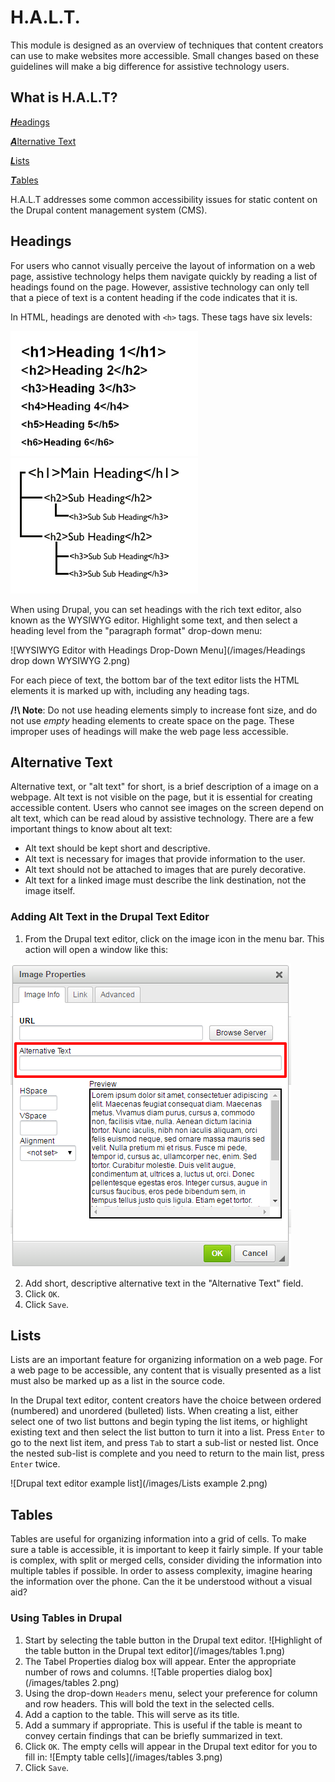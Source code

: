 # H.A.L.T.

This module is designed as an overview of techniques that content creators can use to make websites more accessible.
Small changes based on these guidelines will make a big difference for assistive technology users. 


## What is H.A.L.T?

[***H***eadings](#headings)

[***A***lternative Text](#alternative-text)

[***L***ists](#lists)

[***T***ables](#tables)

H.A.L.T addresses some common accessibility issues for static content on the Drupal content management system (CMS). 

## Headings

For users who cannot visually perceive the layout of information on a web page, assistive technology helps them navigate quickly by reading a list of headings found on the page. However, assistive technology can only tell that a piece of text is a content heading if the code indicates that it is.

In HTML, headings are denoted with `<h>` tags. These tags have six levels:

![Heading Tag Levels H1-H6](/images/heading-tags.jpg) ![Heading Tags with Subheadings Shown](/images/heading-subheads.gif)

When using Drupal, you can set headings with the rich text editor, also known as the WYSIWYG editor. Highlight some text, and then select a heading level from the "paragraph format" drop-down menu:

![WYSIWYG Editor with Headings Drop-Down Menu](/images/Headings drop down WYSIWYG 2.png)

For each piece of text, the bottom bar of the text editor lists the HTML elements it is marked up with, including any heading tags.

**/!\ Note**: Do not use heading elements simply to increase font size, and do not use *empty* heading elements to create space on the page. These improper uses of headings will make the web page less accessible. 

## Alternative Text

Alternative text, or "alt text" for short, is a brief description of a image on a webpage. Alt text is not visible on the page, but it is essential for creating accessible content. Users who cannot see images on the screen depend on alt text, which can be read aloud by assistive technology. There are a few important things to know about alt text:
* Alt text should be kept short and descriptive.
* Alt text is necessary for images that provide information to the user. 
* Alt text should not be attached to images that are purely decorative.
* Alt text for a linked image must describe the link destination, not the image itself. 

### Adding Alt Text in the Drupal Text Editor

1. From the Drupal text editor, click on the image icon in the menu bar. This action will open a window like this: 

![WYSIWYG image properties window](/images/alt-text-wysiwyg.png)

2. Add short, descriptive alternative text in the "Alternative Text" field.
3. Click `OK`. 
4. Click `Save`.

## Lists

Lists are an important feature for organizing information on a web page. For a web page to be accessible, any content that is visually presented as a list must also be marked up as a list in the source code. 

In the Drupal text editor, content creators have the choice between ordered (numbered) and unordered (bulleted) lists. When creating a list, either select one of two list buttons and begin typing the list items, or highlight existing text and then select the list button to turn it into a list. Press `Enter` to go to the next list item, and press `Tab` to start a sub-list or nested list. Once the nested sub-list is complete and you need to return to the main list, press `Enter` twice.

![Drupal text editor example list](/images/Lists example 2.png)

## Tables

Tables are useful for organizing information into a grid of cells. To make sure a table is accessible, it is important to keep it fairly simple. If your table is complex, with split or merged cells, consider dividing the information into multiple tables if possible. In order to assess complexity, imagine hearing the information over the phone. Can the it be understood without a visual aid? 

### Using Tables in Drupal

1. Start by selecting the table button in the Drupal text editor.
![Highlight of the table button in the Drupal text editor](/images/tables 1.png)
2. The Tabel Properties dialog box will appear. Enter the appropriate number of rows and columns.
![Table properties dialog box](/images/tables 2.png)
3. Using the drop-down `Headers` menu, select your preference for column and row headers. This will bold the text in the selected cells.
4. Add a caption to the table. This will serve as its title. 
5. Add a summary if appropriate. This is useful if the table is meant to convey certain findings that can be briefly summarized in text.
6. Click `OK`. The empty cells will appear in the Drupal text editor for you to fill in:
![Empty table cells](/images/tables 3.png)
7. Click `Save`.

